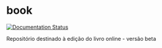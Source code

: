 # book

[![Documentation Status](https://readthedocs.org/projects/myfempy/badge/?version=latest)](https://myfempy.readthedocs.io/en/latest/?badge=latest)

Repositório destinado à edição do livro online - versão beta
